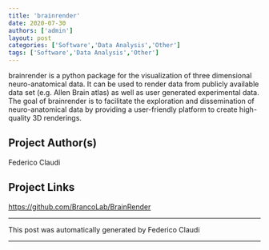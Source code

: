```yaml
---
title: 'brainrender'
date: 2020-07-30
authors: ['admin']
layout: post
categories: ['Software','Data Analysis','Other']
tags: ['Software','Data Analysis','Other']
---
```

brainrender is a python package for the visualization of three dimensional neuro-anatomical data. It can be used to render data from publicly available data set (e.g. Allen Brain atlas) as well as user generated experimental data. The goal of brainrender is to facilitate the exploration and dissemination of neuro-anatomical data by providing a user-friendly platform to create high-quality 3D renderings.
## Project Author(s)
Federico Claudi
## Project Links
https://github.com/BrancoLab/BrainRender
***
This post was automatically generated by
Federico Claudi
***
